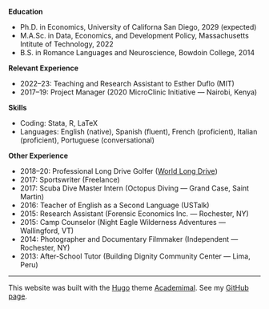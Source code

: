 __Education__
* Ph.D. in Economics, University of Californa San Diego, 2029 (expected)
* M.A.Sc. in Data, Economics, and Development Policy, Massachusetts Intitute of Technology, 2022
* B.S. in Romance Languages and Neuroscience, Bowdoin College, 2014

__Relevant Experience__
* 2022–23: Teaching and Research Assistant to Esther Duflo (MIT)
* 2017–19: Project Manager (2020 MicroClinic Initiative — Nairobi, Kenya)

__Skills__
* Coding: Stata, R, LaTeX
* Languages: English (native), Spanish (fluent), French (proficient), Italian (proficient), Portuguese (conversational)

__Other Experience__
* 2018–20: Professional Long Drive Golfer ([World Long Drive](https://worldlongdrive.com))
* 2017: Sportswriter (Freelance)
* 2017: Scuba Dive Master Intern (Octopus Diving — Grand Case, Saint Martin)
* 2016: Teacher of English as a Second Language (USTalk)
* 2015: Research Assistant (Forensic Economics Inc. — Rochester, NY)
* 2015: Camp Counselor (Night Eagle Wilderness Adventures — Wallingford, VT)
* 2014: Photographer and Documentary Filmmaker (Independent — Rochester, NY)
* 2013: After-School Tutor (Building Dignity Community Center — Lima, Peru)
___

This website was built with the [Hugo](https://gohugo.io) theme [Academimal](https://github.com/yangl1996/academimal). See my [GitHub page](https://github.com/MikeyJarrell).